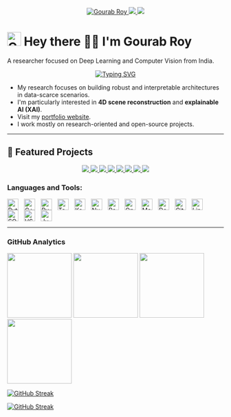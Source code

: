 <div style="width: 100%;" align="center">
    <a target="_blank" rel="noopener noreferrer" href="https://github.com/crimsonKn1ght">
        <img src="https://img.shields.io/badge/Gourab%20Roy-black?logo=github&logoColor=white&style=for-the-badge" alt="Gourab Roy">
    </a>
    <a target="_blank" rel="noopener noreferrer" href="https://github.com/crimsonKn1ght?tab=followers">
        <img src="https://komarev.com/ghpvc/?username=crimsonKn1ght&label=Guests&color=0e75b6&style=for-the-badge" />
    </a>
    <img src="https://img.shields.io/badge/dynamic/json?color=orange&label=Followers&query=followers&url=https%3A%2F%2Fapi.github.com%2Fusers%2FcrimsonKn1ght&style=for-the-badge" />

</div>

# <img src="https://github.com/crimsonKn1ght.png" alt="Gourab Roy" height="32" /> Hey there 👋🏽 I'm Gourab Roy
A researcher focused on Deep Learning and Computer Vision from India.

<p align="center">
  <a href="https://git.io/typing-svg">
    <img src="https://readme-typing-svg.herokuapp.com?font=Fira+Code&size=26&duration=3000&pause=700&color=abd202&center=true&vCenter=true&random=false&width=600&lines=Deep+Learning+Researcher;Computer+Vision+Engineer;AI+/+ML+Researher" alt="Typing SVG" />
  </a>
</p>

- My research focuses on building robust and interpretable architectures in data-scarce scenarios.
- I'm particularly interested in **4D scene reconstruction** and **explainable AI (XAI)**.
- Visit my [portfolio website](https://resume-gr.vercel.app/).
- I work mostly on research-oriented and open-source projects.

---

## 🚀 Featured Projects

<div align="center">
  <!-- Dark Mode -->
  <a href="https://github.com/crimsonKn1ght/Code-OA-detection-model">
    <img src="https://github-readme-stats.vercel.app/api/pin/?username=crimsonKn1ght&repo=Code-OA-detection-model&theme=tokyonight#gh-dark-mode-only"/>
  </a>
  <a href="https://github.com/crimsonKn1ght/real-time-object-detector">
    <img src="https://github-readme-stats.vercel.app/api/pin/?username=crimsonKn1ght&repo=real-time-object-detector&theme=tokyonight#gh-dark-mode-only"/>
  </a>
  <a href="https://github.com/crimsonKn1ght/img-gen">
    <img src="https://github-readme-stats.vercel.app/api/pin/?username=crimsonKn1ght&repo=img-gen&theme=tokyonight#gh-dark-mode-only"/>
  </a>
  <a href="https://github.com/crimsonKn1ght/movie-recommender">
    <img src="https://github-readme-stats.vercel.app/api/pin/?username=crimsonKn1ght&repo=movie-recommender&theme=tokyonight#gh-dark-mode-only"/>
  </a>

  <!-- Light Mode -->
  <a href="https://github.com/crimsonKn1ght/Code-OA-detection-model">
    <img src="https://github-readme-stats.vercel.app/api/pin/?username=crimsonKn1ght&repo=Code-OA-detection-model&theme=vue#gh-light-mode-only"/>
  </a>
  <a href="https://github.com/crimsonKn1ght/real-time-object-detector">
    <img src="https://github-readme-stats.vercel.app/api/pin/?username=crimsonKn1ght&repo=real-time-object-detector&theme=vue#gh-light-mode-only"/>
  </a>
  <a href="https://github.com/crimsonKn1ght/img-gen">
    <img src="https://github-readme-stats.vercel.app/api/pin/?username=crimsonKn1ght&repo=img-gen&theme=vue#gh-light-mode-only"/>
  </a>
  <a href="https://github.com/crimsonKn1ght/movie-recommender">
    <img src="https://github-readme-stats.vercel.app/api/pin/?username=crimsonKn1ght&repo=movie-recommender&theme=vue#gh-light-mode-only"/>
  </a>
</div>


### Languages and Tools:

[<img align="left" alt="Python" width="26px" src="https://cdn.jsdelivr.net/gh/devicons/devicon/icons/python/python-original.svg" style="padding-right:10px;" />](#)
[<img align="left" alt="C++" width="26px" src="https://cdn.jsdelivr.net/gh/devicons/devicon/icons/cplusplus/cplusplus-original.svg" style="padding-right:10px;" />](#)
[<img align="left" alt="PyTorch" width="26px" src="https://cdn.jsdelivr.net/gh/devicons/devicon/icons/pytorch/pytorch-original.svg" style="padding-right:10px;" />](#)
[<img align="left" alt="TensorFlow" width="26px" src="https://cdn.jsdelivr.net/gh/devicons/devicon/icons/tensorflow/tensorflow-original.svg" style="padding-right:10px;" />](#)
[<img align="left" alt="Keras" width="26px" src="https://cdn.jsdelivr.net/gh/devicons/devicon/icons/keras/keras-original.svg" style="padding-right:10px;" />](#)
[<img align="left" alt="NumPy" width="26px" src="https://cdn.jsdelivr.net/gh/devicons/devicon/icons/numpy/numpy-original.svg" style="padding-right:10px;" />](#)
[<img align="left" alt="Pandas" width="26px" src="https://cdn.jsdelivr.net/gh/devicons/devicon/icons/pandas/pandas-original.svg" style="padding-right:10px;" />](#)
[<img align="left" alt="OpenCV" width="26px" src="https://cdn.jsdelivr.net/gh/devicons/devicon/icons/opencv/opencv-original.svg" style="padding-right:10px;" />](#)
[<img align="left" alt="Matplotlib" width="26px" src="https://cdn.jsdelivr.net/gh/devicons/devicon/icons/matplotlib/matplotlib-original.svg" style="padding-right:10px;" />](#)
[<img align="left" alt="Docker" width="26px" src="https://cdn.jsdelivr.net/gh/devicons/devicon/icons/docker/docker-original.svg" style="padding-right:10px;" />](#)
[<img align="left" alt="Git" width="26px" src="https://cdn.jsdelivr.net/gh/devicons/devicon/icons/git/git-original.svg" style="padding-right:10px;" />](#)
[<img align="left" alt="Linux" width="26px" src="https://cdn.jsdelivr.net/gh/devicons/devicon/icons/linux/linux-original.svg" style="padding-right:10px;" />](#)
[<img align="left" alt="SQL" width="26px" src="https://cdn.jsdelivr.net/gh/devicons/devicon/icons/mysql/mysql-original.svg" style="padding-right:10px;" />](#)
[<img align="left" alt="VS Code" width="26px" src="https://cdn.jsdelivr.net/gh/devicons/devicon/icons/vscode/vscode-original.svg" style="padding-right:10px;" />](#)
[<img align="left" alt="Jupyter" width="26px" src="https://cdn.jsdelivr.net/gh/devicons/devicon/icons/jupyter/jupyter-original.svg" style="padding-right:10px;" />](#)

<br clear="left"/>

---


### GitHub Analytics

<div>
  <!-- Dark Mode -->
  <img height="150px" src="https://github-readme-stats.vercel.app/api?username=crimsonKn1ght&theme=tokyonight&hide_border=true&include_all_commits=false&count_private=true#gh-dark-mode-only" />
  <img height="150px" src="https://github-readme-stats.vercel.app/api/top-langs/?username=crimsonKn1ght&theme=tokyonight&hide_border=true&include_all_commits=false&count_private=true&layout=compact#gh-dark-mode-only" />

  <!-- Light Mode -->
  <img height="150px" src="https://github-readme-stats.vercel.app/api?username=crimsonKn1ght&theme=default&hide_border=true&include_all_commits=false&count_private=true#gh-light-mode-only" />
  <img height="150px" src="https://github-readme-stats.vercel.app/api/top-langs/?username=crimsonKn1ght&theme=default&hide_border=true&include_all_commits=false&count_private=true&layout=compact#gh-light-mode-only" />
</div>

<!-- GitHub Streak -->
<!-- Dark Mode -->
[![GitHub Streak](https://streak-stats.demolab.com?user=crimsonKn1ght&theme=tokyonight&hide_border=false#gh-dark-mode-only)](https://git.io/streak-stats)

<!-- Light Mode -->
[![GitHub Streak](https://streak-stats.demolab.com?user=crimsonKn1ght&theme=default&hide_border=false#gh-light-mode-only)](https://git.io/streak-stats)
